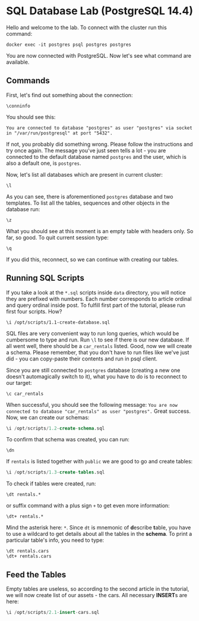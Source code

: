 # SQL Database Lab (PostgreSQL 14.4)
Hello and welcome to the lab. To connect with the cluster run this command:

```shell
docker exec -it postgres psql postgres postgres
```

You are now connected with PostgreSQL. Now let's see what command are available.

## Commands
First, let's find out something about the connection:

```shell
\conninfo
```
You should see this:

`You are connected to database "postgres" as user "postgres" via socket in "/var/run/postgresql" at port "5432".`

If not, you probably did something wrong. Please follow the instructions and try once again. The message you've just 
seen tells a lot - you are connected to the default database named `postgres` and the user, which is also a default one,
is `postgres`.

Now, let's list all databases which are present in current cluster:

```shell
\l
```

As you can see, there is aforementioned `postgres` database and two templates. To list all the tables, sequences and 
other objects in the database run:

```shell
\z
```

What you should see at this moment is an empty table with headers only. So far, so good. To quit current session type:

```shell
\q
```

If you did this, reconnect, so we can continue with creating our tables.

## Running SQL Scripts
If you take a look at the `*.sql` scripts inside `data` directory, you will notice they are prefixed with numbers. Each
number corresponds to article ordinal and query ordinal inside post. To fulfill first part of the tutorial, please run 
first four scripts. How?

```shell
\i /opt/scripts/1.1-create-database.sql
```

SQL files are very convenient way to run long queries, which would be cumbersome to type and run. Run `\l` to see if 
there is our new database. If all went well, there should be a `car_rentals` listed. Good, now we will create a schema.
Please remember, that you don't have to run files like we've just did - you can copy-paste their contents and run in 
psql client.

Since you are still connected to `postgres` database (creating a new one doesn't automagically switch to it), what you 
have to do is to reconnect to our target:

```shell
\c car_rentals
```

When successful, you should see the following message: `You are now connected to database "car_rentals" as user "postgres".`
Great success. Now, we can create our schemas:

```sql
\i /opt/scripts/1.2-create-schema.sql
```

To confirm that schema was created, you can run:

```shell
\dn
```

If `rentals` is listed together with `public` we are good to go and create tables:

```sql
\i /opt/scripts/1.3-create-tables.sql
```

To check if tables were created, run:

```shell
\dt rentals.*
```

or suffix command with a plus sign `+` to get even more information:

```shell
\dt+ rentals.*
```

Mind the asterisk here: `*`. Since `dt` is mnemonic of **d**escribe **t**able, you have to use a wildcard to get details
about all the tables in the **schema**. To print a particular table's info, you need to type:

```shell
\dt rentals.cars
\dt+ rentals.cars
```

## Feed the Tables
Empty tables are useless, so according to the second article in the tutorial, we will now create list of our assets - 
the cars. All necessary **INSERT**s are here:

```sql
\i /opt/scripts/2.1-insert-cars.sql
```